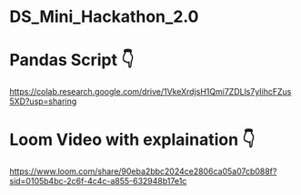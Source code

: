 # DS_Mini_Hackathon_2.0

# Pandas Script 👇
https://colab.research.google.com/drive/1VkeXrdjsH1Qmi7ZDLls7yIihcFZus5XD?usp=sharing

# Loom Video with explaination 👇
https://www.loom.com/share/90eba2bbc2024ce2806ca05a07cb088f?sid=0105b4bc-2c6f-4c4c-a855-632948b17e1c
